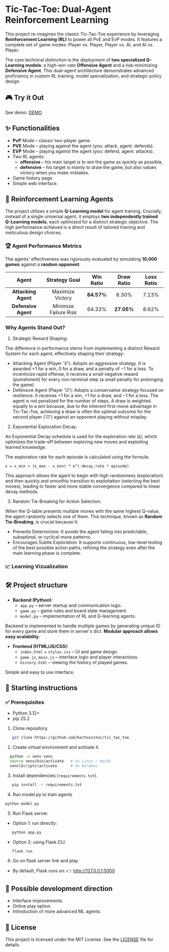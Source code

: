 # Tic-Tac-Toe: Dual-Agent Reinforcement Learning

This project re-imagines the classic Tic-Tac-Toe experience by leveraging **Reinforcement Learning (RL)** to power all PvE and EvP modes. It features a complete set of game modes: Player vs. Player, Player vs. AI, and AI vs. Player.

The core technical distinction is the deployment of **two specialized Q-Learning models**: a high-win-rate **Offensive Agent** and a risk-minimizing **Defensive Agent**. This dual-agent architecture demonstrates advanced proficiency in custom RL training, model specialization, and strategic policy design.

## 🎮 Try it Out 
See demo: [DEMO](https://tic-tac-toe-gze4anbeg6fkewhk.northeurope-01.azurewebsites.net/)

## ✨ Functionalities
- **PvP** Mode – classic two-player game.  
- **PVE** Mode – playing against the agent (you: attack, agent: defends).  
- **EVP** Mode – playing against the agent (you: defend, agent: attacks).
- Two RL agents:
  - **offensive** – his main target is to win the game as quickly as possible,  
  - **defensive** – his target is mainly to draw the game, but also values victory when you make mistakes.  
- Game history page.
- Simple web interface.  

## 🤖 Reinforcement Learning Agents
The project utilizes a simple **Q-Learning model** for agent training. Crucially, instead of a single universal agent, it employs **two independently trained Q-Learning models**, each optimized for a distinct strategic objective. The high performance achieved is a direct result of tailored training and meticulous design choices.

### 🏆 Agent Performance Metrics

The agents' effectiveness was rigorously evaluated by simulating **10,000 games** against a **random opponent**.

|        Agent        |     Strategy Goal     | Win Ratio  | Draw Ratio | Loss Ratio |
|:---:|:---:|:---:| :---: | :---: |
| **Attacking Agent** |   Maximize Victory    | **84.57%** | 8.30% | 7.13% |
| **Defensive Agent** | Minimize Failure Risk |   64.33%   | **27.05%** | 8.62% |

### Why Agents Stand Out?

1. Strategic Reward Shaping:

The difference in performance stems from implementing a distinct Reward System for each agent, effectively shaping their strategy:
- Attacking Agent (Player 'X'): Adopts an aggressive strategy. It is awarded +1 for a win, 0 for a draw, and a penalty of −1 for a loss. To incentivize rapid offense, it receives a small negative reward (punishment) for every non-terminal step (a small penalty for prolonging the game).
- Defensive Agent (Player 'O'): Adopts a conservative strategy focused on resilience. It receives +1 for a win, +1 for a draw, and −1 for a loss. The agent is not penalized for the number of steps. A draw is weighted equally to a win because, due to the inherent first-move advantage in Tic-Tac-Toe, achieving a draw is often the optimal outcome for the second player ('O') against an opponent playing without misplay.

2. Exponential Exploration Decay:

An Exponential Decay schedule is used for the exploration rate (ϵ), which optimizes the trade-off between exploring new moves and exploiting learned knowledge.

The exploration rate for each episode is calculated using the formula:

`ϵ = ϵ_min + (ϵ_max - ϵ_min) * e^(-decay_rate * episode)`

This approach allows the agent to begin with high randomness (exploration) and then quickly and smoothly transition to exploitation (selecting the best moves), leading to faster and more stable convergence compared to linear decay methods.

3. Random Tie-Breaking for Action Selection:

When the Q-table presents multiple moves with the same highest Q-value, the agent randomly selects one of them. This technique, known as **Random Tie-Breaking**, is crucial because it:
- Prevents Determinism: It avoids the agent falling into predictable, suboptimal, or cyclical move patterns.
- Encourages Subtle Exploration: It supports continuous, low-level testing of the best possible action paths, refining the strategy even after the main learning phase is complete.

### 📈 Learning Vizualization

## 🛠️ Project structure
- **Backend (Python):**  
  - `app.py` – server startup and communication logic.  
  - `game.py` – game rules and board state management.  
  - `model.py` – implementation of RL and Q-learning agents.

Backend is implemented to handle multiple games by generating unique ID for every game and store them in server's dict. **Modular approach allows easy scalability**.

- **Frontend (HTML/JS/CSS):**  
  - `index.html` + `styles.css` – UI and game design.  
  - `game.js`, `main.js` – interface logic and player interactions.  
  - `history.html` – viewing the history of played games.

Simple and easy to use interface.


## 🚀 Starting instructions
### ✅ Prerequisites
- Python 3.12+ 
- pip  25.2


1. Clone repository.
```bash
   git clone https://github.com/bartoszstec/tic_tac_toe
```
1. Create virtual environment and activate it.
```bash
  python -m venv venv
  source venv/bin/activate   # on Linux / macOS
  venv\Scripts\activate      # on Windows
```
3. Install dependencies (`requirements.txt`).
```bash
   pip install -r requirements.txt
```
4. Run model.py to train agents
```bash
python model.py
```
5. Run Flask server.
 - Option 1: run directly:
```bash
   python app.py
```

 - Option 2: using Flask CLI:
```bash
   flask run
```

6. Go on flask server link and play
- By default, Flask runs on:
👉 http://127.0.0.1:5000

## 📌 Possible development direction
- Interface improvements.
- Online play option.
- Introduction of more advanced ML agents.


## 📄 License
This project is licensed under the MIT License.
See the [LICENSE](./LICENSE) file for details.
